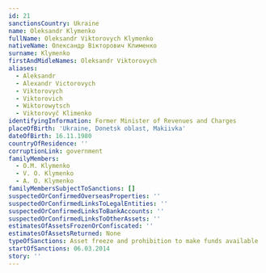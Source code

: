```yaml
---
id: 21
sanctionsCountry: Ukraine
name: Oleksandr Klymenko
fullName: Oleksandr Viktorovych Klymenko
nativeName: Олександр Вікторович Клименко
surname: Klymenko
firstAndMidleNames: Oleksandr Viktorovych
aliases:
  - Aleksandr
  - Alexandr Victorovych
  - Viktorovych
  - Viktorovich
  - Wiktorowytsch
  - Viktorovyč Klimenko
identifyingInformation: Former Minister of Revenues and Charges
placeOfBirth: 'Ukraine, Donetsk oblast, Makiivka'
dateOfBirth: 16.11.1980
countryOfResidence: ''
corruptionLink: government
familyMembers:
  - O.M. Klymenko
  - V. O. Klymenko
  - A. O. Klymenko
familyMembersSubjectToSanctions: []
suspectedOrConfirmedOverseasProperties: ''
suspectedOrConfirmedLinksToLegalEntities: ''
suspectedOrConfirmedLinksToBankAccounts: ''
suspectedOrConfirmedLinksToOtherAssets: ''
estimatesOfAssetsFrozenOrConfiscated: ''
estimatesOfAssetsReturned: None
typeOfSanctions: Asset freeze and prohibition to make funds available
startOfSanctions: 06.03.2014
story: ''
---
```


